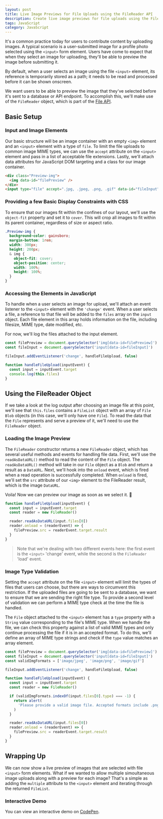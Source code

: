 ```yaml
---
layout: post
title: Live Image Previews for File Uploads using the FileReader API
description: Create live image previews for file uploads using the File API and the FileReader object in vanilla JavaScript.
tags: JavaScript
category: JavaScript
---
```


It's a common practice today for users to contribute content by uploading images. A typical scenario is a user-submitted image for a profile photo selected using the `<input>` form element. Users have come to expect that when they select an image for uploading, they'll be able to preview the image before submitting it.

By default, when a user selects an image using the file `<input>` element, its reference is temporarily stored as a path; it needs to be read and processed before it can be shown onscreen.

We want users to be able to preview the image that they've selected before it's sent to a database or API endpoint. To accomplish this, we'll make use of the `FileReader` object, which is part of the <a href="https://www.w3.org/TR/FileAPI/" target="_blank" rel="noopener">File API</a>.

## Basic Setup

### Input and Image Elements

Our basic structure will be an image container with an empty `<img>` element and an `<input>` element with a type of `file`. To limit the file uploads to common image MIME types, we can use the `accept` attribute on the `<input>` element and pass in a list of acceptable file extensions. Lastly, we'll attach data attributes for JavaScript DOM targeting and a class for our image container.

```html
<div class="Preview-img">
  <img data-id="filePreview" />
</div>
<input type="file" accept=".jpg, .jpeg, .png, .gif" data-id="fileInput" />
```

### Providing a few Basic Display Constraints with CSS

To ensure that our images fit within the confines of our layout, we'll use the `object-fit` property and set it to `cover`. This will crop all images to fit within its parent container, regardless of size or aspect ratio.

```scss
.Preview-img {
  background-color: gainsboro;
  margin-bottom: 1rem;
  width: 300px;
  height: 200px;
  & img {
    object-fit: cover;
    object-position: center;
    width: 100%;
    height: 100%;
  }
}
```

### Accessing the Elements in JavaScript

To handle when a user selects an image for upload, we'll attach an event listener to the `<input>` element with the `'change'` event. When a user selects a file, a reference to that file will be added to the `files` array on the `input` object. Each file element in this array holds information on the file, including filesize, MIME type, date modified, etc.

For now, we'll log the files attached to the input element.

```js
const filePreview = document.querySelector('img[data-id=filePreview]')
const fileInput = document.querySelector('input[data-id=fileInput]')

fileInput.addEventListener('change', handleFileUpload, false)

function handleFileUpload(inputEvent) {
  const input = inputEvent.target
  console.log(this.files)
}
```

## Using the FileReader Object

If we take a look at the log output after choosing an image file at this point, we'll see that `this.files` contains a `FileList` object with an array of `File` `Blob` objects (in this case, we'll only have one `File`). To read the data that the `File` represents and serve a preview of it, we'll need to use the `FileReader` object.

### Loading the Image Preview

The `FileReader` constructor returns a new `FileReader` object, which has several useful methods and events for handling file data. First, we'll use the `readAsDataURL()` method to read the content of the `File` object. The `readAsDataURL()` method will take in our `File` object as a `Blob` and return a result as a `DataURL`. Next, we'll hook into the `onload` event, which is fired when a read operation is successfully completed. When `onload` is fired, we'll set the `src` attribute of our `<img>` element to the FileReader result, which is the image `DataURL`.

Voila! Now we can preview our image as soon as we select it. 🙌

```js
function handleFileUpload(inputEvent) {
  const input = inputEvent.target
  const reader = new FileReader()

  reader.readAsDataURL(input.files[0])
  reader.onload = (readerEvent) => {
    filePreview.src = readerEvent.target.result
  }
}
```

> Note that we're dealing with two different events here: the first event is the `<input>` 'change' event, while the second is the `FileReader` 'load' event.

### Image Type Validation

Setting the `accept` attribute on the file `<input>` element will limit the types of files that users can choose, but there are ways to circumvent this restriction. If the uploaded files are going to be sent to a database, we want to ensure that we are sending the right file type. To provide a second level of validation we can perform a MIME type check at the time the file is handled.

The `File` object attached to the `<input>` element has a `type` property with a `String` value corresponding to the file's MIME type. When we handle the file, we can check this property against a list of valid MIME types and only continue processing the file if it is in an accepted format. To do this, we'll define an array of MIME type strings and check if the `type` value matches an array element.

```js
const filePreview = document.querySelector('img[data-id=filePreview]')
const fileInput = document.querySelector('input[data-id=fileInput]')
const validImgFormats = ['image/jpeg', 'image/png', 'image/gif']

fileInput.addEventListener('change', handleFileUpload, false)

function handleFileUpload(inputEvent) {
  const input = inputEvent.target
  const reader = new FileReader()

  if (validImgFormats.indexOf(input.files[0].type) === -1) {
    return alert(
      'Please provide a valid image file. Accepted formats include .png, .jpg, and .gif.'
    )
  }

  reader.readAsDataURL(input.files[0])
  reader.onload = (readerEvent) => {
    filePreview.src = readerEvent.target.result
  }
}
```

## Wrapping Up

We can now show a live preview of images that are selected with file `<input>` form elements. What if we wanted to allow multiple simoultaneous image uploads along with a preview for each image? That's a simple as adding the `multiple` attribute to the `<input>` element and iterating through the returned `FileList`.

### Interactive Demo

You can view an interactive demo on <a href="https://codepen.io/Splode/pen/MVrRqN" target="_blank" rel="noopener">CodePen</a>.
